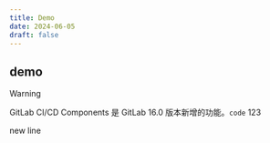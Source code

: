 ```yaml
---
title: Demo
date: 2024-06-05
draft: false
---
```


## demo

> [!warning]
> GitLab CI/CD Components 是 GitLab 16.0 版本新增的功能。`code` 123
>
> new line